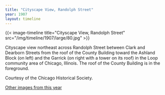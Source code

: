 ```yaml
---
title: "Cityscape View, Randolph Street"
year: 1907
layout: timeline
---
```


{{< image-timeline title="Cityscape View, Randolph Street" src="/img/timeline/1907/large/80.jpg" >}}


Cityscape view northeast across Randolph Street between Clark and Dearborn Streets from the roof of the County Building toward the Ashland Block (on left) and the Garrick (on right with a tower on its roof) in the Loop community area of Chicago, Illinois. The roof of the County Building is in the foreground. 

Courtesy of the Chicago Historical Society.

[Other images from this year](/historical/timeline/1907)